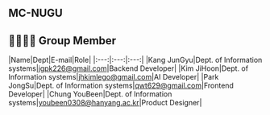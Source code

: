 ## MC-NUGU



## 👨‍👨‍👧‍👧 Group Member

|Name|Dept|E-mail|Role|
|:---:|:---:|:---:| 
|Kang JunGyu|Dept. of Information systems|jgpk226@gmail.com|Backend Developer|
|Kim JiHoon|Dept. of Information systems|jhkimlego@gmail.com|AI Developer|
|Park JongSu|Dept. of Information systems|qwt629@gmail.com|Frontend Developer|
|Chung YouBeen|Dept. of Information systems|youbeen0308@hanyang.ac.kr|Product Designer|

<br>
